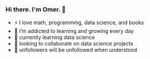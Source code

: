 ### Hi there. I'm Omer. 👋

<!--
**coder-omer/coder-omer** is a ✨ _special_ ✨ repository because its `README.md` (this file) appears on your GitHub profile.

Here are some ideas to get you started:

- 🔭 I’m currently working on ...
- 🌱 I’m currently learning ...
- 👯 I’m looking to collaborate on ...
- 🤔 I’m looking for help with ...
- 💬 Ask me about ...
- 📫 How to reach me: ...
- 😄 Pronouns: ...
- ⚡ Fun fact: ...
-->

- ⚡ I love math, programming, data science, and books 
- 🌱 I’m addicted to learning and growing every day
- 🌱 currently learning data science
- 👯 looking to collaborate on data science projects
- 🤔 unfollowers will be unfollowed when understood





<!-- [![Omer's github stats](https://github-readme-stats.vercel.app/api?username=coder-omer&count_private=true&show_icons=true&theme=radical&hide_rank=true)](https://github.com/coder-omer/github-readme-stats)
 -->

